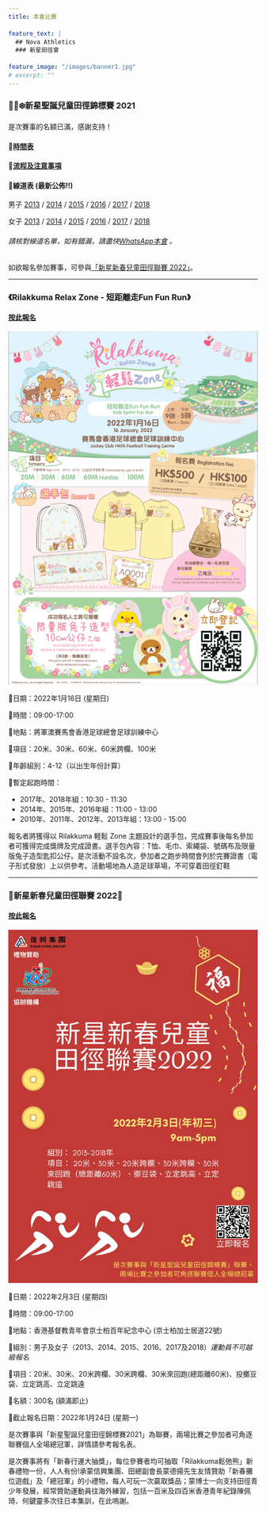 ```yaml
---
title: 本會比賽

feature_text: |
  ## Nova Athletics
  ### 新星田徑會

feature_image: "/images/banner1.jpg"
# excerpt: ""
---
```

### 🎅🏻❄️新星聖誕兒童田徑錦標賽 2021

是次賽事的名額已滿，感謝支持！

#### 🌟[時間表](https://drive.google.com/file/d/10Ye_yejGWvubaGIJWglmMQx8HpRx-TvK/view?usp=sharing)

#### 🌟[流程及注意事項](https://drive.google.com/file/d/1aGqTVPmkramrpsURECe67JlA0fhZt06s/view?usp=sharing)

#### 🌟線道表 (最新公佈!!)

男子 [2013](https://drive.google.com/file/d/14A0Gx8JInruP7j1ujIuYqxzh3XhSlm9M/view?usp=sharing) / [2014](https://drive.google.com/file/d/1SY34Py_u2VzQeLaQMaYmrMcnl3ltG9j6/view?usp=sharing) / [2015](https://drive.google.com/file/d/1qbihhCzGguF-SkMuscxmhgb8CK78LH3D/view?usp=sharing) / [2016](https://drive.google.com/file/d/11vQKeusajNkmA49-B7xRGL6CUMlToyDL/view?usp=sharing) / [2017](https://drive.google.com/file/d/1WA9m-Lu-l99liBNGsViOJW2iW_hCr090/view?usp=sharing) / [2018](https://drive.google.com/file/d/1dnZUiJd5-e_t0PhLnOtWBRdadMPs2GWN/view?usp=sharing)

女子 [2013](https://drive.google.com/file/d/1cbJjsvqdp0ktihJGaEtDsqkR-kE5CFsK/view?usp=sharing) / [2014](https://drive.google.com/file/d/1pq4jzxoTR0710S3ImsODs3A2vmy7CQKS/view?usp=sharing) / [2015](https://drive.google.com/file/d/1SfVxMepQywtnh-NzKF8WlY7mLxmQ934f/view?usp=sharing) / [2016](https://drive.google.com/file/d/15vV1iQm87D7-qjHr6RL-SRwWibT8rXM-/view?usp=sharing) / [2017](https://drive.google.com/file/d/1V5qyUlHPxcVpurfxwsGr1poIIfUXGKa5/view?usp=sharing) / [2018](https://drive.google.com/file/d/1NLV-tHmt-_eD7Ruo4Rev72VUFFS9bxOS/view?usp=sharing)

###### 請核對線道名單，如有錯漏，請盡快[WhatsApp本會](https://api.whatsapp.com/send?phone=85260661322) 。

如欲報名參加賽事，可參與[「新星新春兒童田徑聯賽 2022」](https://forms.zohopublic.com/hknovasports852/form/03022022NovaChineseNewYearChildrenAthleticsChampio/formperma/Zm-lD4HlH0xcfklGpQPOaugiM23l2cmB9ImNpdR1290)。

---------------------------------------------------------------------------------------

### 《Rilakkuma Relax Zone - 短距離走Fun Fun Run》

#### [按此報名](https://docs.google.com/forms/d/e/1FAIpQLSekb1BIhLzpkZ5reRIW_wkXUjz67uAD9gmIMKJmGBS-UEdbdg/viewform?pli=1&pli=1)

![](/images/RKposter.jpg)

📌日期：2022年1月16日 (星期日)

📌時間：09:00-17:00

📌地點：將軍澳賽馬會香港足球總會足球訓練中心

📌項目：20米、30米、60米、60米跨欄、100米

📌年齡組別：4-12（以出生年份計算）

📌暫定起跑時間：
-    2017年、2018年組：10:30 - 11:30
-    2014年、2015年、2016年組：11:00 - 13:00
-    2010年、2011年、2012年、2013年組：13:00 - 15:00

報名者將獲得以 Rilakkuma 軽鬆 Zone 主題設計的選手包，完成賽事後每名參加者可獲得完成獎牌及完成證書。選手包內容︰T恤、毛巾、索繩袋、號碼布及限量版兔子造型匙扣公仔。是次活動不設名次，參加者之跑步時間會列於完賽證書（電子形式發放）上以供參考。活動場地為人造足球草場，不可穿着田徑釘鞋

---------------------------------------------------------------------------------------

### 🧧新星新春兒童田徑聯賽 2022🧧

#### [按此報名](https://forms.zohopublic.com/hknovasports852/form/03022022NovaChineseNewYearChildrenAthleticsChampio/formperma/Zm-lD4HlH0xcfklGpQPOaugiM23l2cmB9ImNpdR1290)

![](/images/新星新春兒童田徑聯賽2022.jpeg)

📌日期：2022年2月3日 (星期四)

📌時間：09:00-17:00

📌地點：香港基督教青年會京士柏百年紀念中心 (京士柏加士居道22號)

📌組別：男子及女子（2013、2014、2015、2016、2017及2018）*運動員不可越級報名*

📌項目：20米、30米、20米跨欄、30米跨欄、30米來回跑(總距離60米)、投擲豆袋、立定跳高、立定跳遠

📌名額：300名 (額滿即止)

📌截止報名日期：2022年1月24日 (星期一)

是次賽事與「新星聖誕兒童田徑錦標賽2021」為聯賽，兩場比賽之參加者可角逐聯賽個人全場總冠軍，詳情請參考報名表。

是次賽事將有「新春行運大抽獎」，每位參賽者均可抽取「Rilakkuma鬆弛熊」新春禮物一份，人人有份!承蒙信興集團、田總副會長蒙德揚先生友情贊助「新春攤位遊戲」及「總冠軍」的小禮物，每人可玩一次贏取獎品；蒙博士一向支持田徑青少年發展，經常贊助運動員往海外練習，包括一百米及四百米香港青年紀錄陳佩琦、何鍵靈多次往日本集訓，在此嗚謝。
